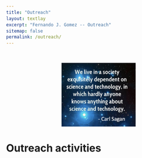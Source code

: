 ```yaml
---
title: "Outreach"
layout: textlay
excerpt: "Fernando J. Gomez -- Outreach"
sitemap: false
permalink: /outreach/
---
```

<br>
<p style="text-align: center"><img src='/images/blogpic/sagan.png' style="width: 40%;" /><br/></p>


# Outreach activities
